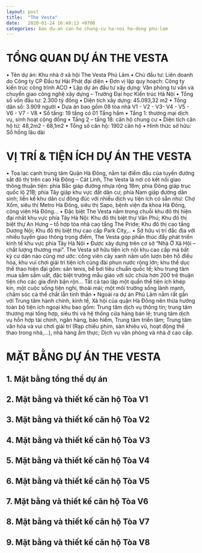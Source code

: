 ```yaml
---
layout: post
title:  "The Vesta"
date:   2020-01-24 16:49:13 +0700
categories: ban du-an can-ho chung-cu ha-noi ha-dong phu-lam
---
```


# TỔNG QUAN DỰ ÁN THE VESTA 
• Tên dự án: Khu nhà ở xã hội The Vesta Phú Lãm 
• Chủ đầu tư: Liên doanh do Công ty CP Đầu tư Hải Phát đại diện 
• Đơn vị lập quy hoạch: Công ty kiến trúc công trình ACO 
• Lập dự án đầu tư xây dựng: Văn phòng tư vấn và chuyển giao công nghệ xây dựng – Trường Đại học Kiến trúc Hà Nội 
• Tổng số vốn đầu tư: 2.300 tỷ đồng 
• Diện tích xây dựng: 45.093,32 m2 
• Tổng dân số: 3.909 người 
• Dựa án bao gồm 08 tòa nhà V1 - V2 - V3- V4 - V5 - V6 - V7 - V8 
• Số tầng: 19 tầng có 01 Tầng hầm 
• Tầng 1: thương mại dịch vụ, sinh hoạt cộng đồng 
• Tầng 2 – tầng 18: căn hộ chung cư 
• Diện tích căn hộ từ: 48,2m2 - 68,1m2 
• Tổng số căn hộ: 1902 căn hộ 
• Hình thức sở hữu: Sổ hồng lâu dài
 
# VỊ TRÍ & TIỆN ÍCH DỰ ÁN THE VESTA 
• Tọa lạc cạnh trung tâm Quận Hà Đông, nằm tại điểm đầu của tuyến đường sắt đô thị trên cao Hà Đông – Cát Linh, The Vesta là nơi có kết nối giao thông thuận tiện: phía Bắc giáp đường nhựa rộng 18m; phía Đông giáp trục quốc lộ 21B; phía Tây giáp khu vực đất dân cư; phía Nam giáp đường dân sinh; liền kề khu dân cư đông đúc với nhiều dịch vụ tiện ích có sẵn như: Chợ Xốm, siêu thị Metro Hà Đông, siêu thị Sapo, bệnh viện đa khoa Hà Đông, công viên Hà Đông… 
• Đặc biệt The Vesta nằm trong chuỗi khu đô thị hiện đại nhất khu vực phía Tây Hà Nội: Khu đô thị biệt thự Văn Phú; Khu đô thị biệt thự An Hưng – tổ hợp tòa nhà cao tầng The Pride; Khu đô thị cao tầng Dương Nội; Khu đô thị biệt thự cao cấp Park City,.. 
• Sở hữu vị trí đắc địa với nhiều tuyến giao thông trọng điểm, The Vesta góp phần thúc đẩy phát triển kinh tế khu vực phía Tây Hà Nội 
• Được xây dựng trên cơ sở “Nhà Ở Xã Hội – chất lượng thương mại”. The Vesta sở hữu tiện ích nội khu cao cấp mà bất kỳ cư dân nào cũng mơ ước: công viên cây xanh nằm uốn lượn bên hồ điều hòa, khu vui chơi giải trí tiện ích cùng đài phun nước rộng lớn; khu thể dục thể thao hiện đại gồm: sân tenis, bể bơi tiêu chuẩn quốc tế; khu trung tâm mua sắm sầm uất, đặc biệt trường mẫu giáo với sức chứa hơn 200 trẻ thuận tiện cho các gia đình bận rộn… Tất cả tạo lập một quần thể tiện ích khép kín, một cuộc sống tiện nghi, thoải mái; một môi trường sống lành mạnh, chăm sóc cả thể chất lẫn tinh thần
• Ngoài ra dự án Phú Lãm nằm rất gần với Trung tâm hành chính, kinh tế, Xã hội của quận Hà Đông nên thừa hưởng toàn bộ tiện ích ngoại khu bao gồm: Trung tâm dịch vụ thông tin; trung tâm thương mại tổng hợp, siêu thị và hệ thống cửa hàng bán lẻ; trung tâm dịch vụ hỗn hợp tài chính, ngân hàng, bảo hiểm, Trung tâm triển lãm; Trung tâm văn hóa và vui chơi giải trí (Rạp chiếu phim, sàn khiêu vũ, hoạt động thể thao trong nhà,…), nhà hàng ẩm thực; Dịch vụ văn phòng và nhà ở cao cấp.
 
# MẶT BẰNG DỰ ÁN THE VESTA
 
## 1. Mặt bằng tổng thể dự án 
## 2. Mặt bằng và thiết kế căn hộ Tòa V1
## 3. Mặt bằng và thiết kế căn hộ Tòa V2
## 4. Mặt bằng và thiết kế căn hộ Tòa V3
## 5. Mặt bằng và thiết kế căn hộ Tòa V4
## 6. Mặt bằng và thiết kế căn hộ Tòa V5
## 7. Mặt bằng và thiết kế căn hộ Tòa V6
## 8. Mặt bằng và thiết kế căn hộ Tòa V7
## 9. Mặt bằng và thiết kế căn hộ Tòa V8